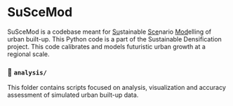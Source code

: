 # SuSceMod
SuSceMod is a codebase meant for <ins>Su</ins>stainable <ins>Sce</ins>nario <ins>Mod</ins>elling of urban built-up.
This Python code is a part of the Sustainable Densification project. This code calibrates and models futuristic urban growth at a regional scale.

### 📂 `analysis/`
This folder contains scripts focused on analysis, visualization and accuracy assessment of simulated urban built-up data.
